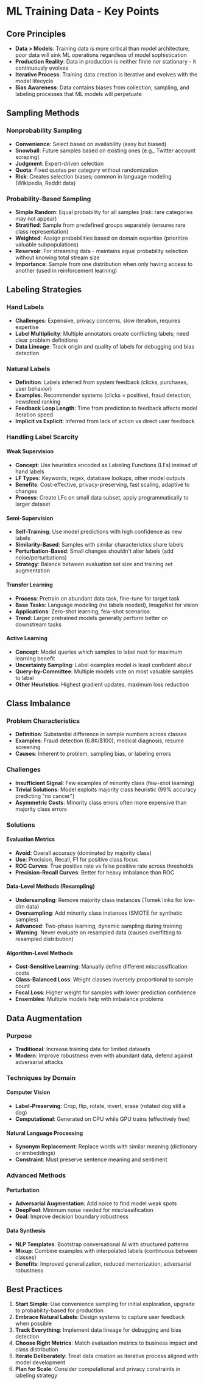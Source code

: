 # ML Training Data - Key Points

## Core Principles

- **Data > Models**: Training data is more critical than model architecture; poor data will sink ML operations regardless of model sophistication
- **Production Reality**: Data in production is neither finite nor stationary - it continuously evolves
- **Iterative Process**: Training data creation is iterative and evolves with the model lifecycle
- **Bias Awareness**: Data contains biases from collection, sampling, and labeling processes that ML models will perpetuate

## Sampling Methods

### Nonprobability Sampling
- **Convenience**: Select based on availability (easy but biased)
- **Snowball**: Future samples based on existing ones (e.g., Twitter account scraping)
- **Judgment**: Expert-driven selection
- **Quota**: Fixed quotas per category without randomization
- **Risk**: Creates selection biases; common in language modeling (Wikipedia, Reddit data)

### Probability-Based Sampling
- **Simple Random**: Equal probability for all samples (risk: rare categories may not appear)
- **Stratified**: Sample from predefined groups separately (ensures rare class representation)
- **Weighted**: Assign probabilities based on domain expertise (prioritize valuable subpopulations)
- **Reservoir**: For streaming data - maintains equal probability selection without knowing total stream size
- **Importance**: Sample from one distribution when only having access to another (used in reinforcement learning)

## Labeling Strategies

### Hand Labels
- **Challenges**: Expensive, privacy concerns, slow iteration, requires expertise
- **Label Multiplicity**: Multiple annotators create conflicting labels; need clear problem definitions
- **Data Lineage**: Track origin and quality of labels for debugging and bias detection

### Natural Labels
- **Definition**: Labels inferred from system feedback (clicks, purchases, user behavior)
- **Examples**: Recommender systems (clicks = positive), fraud detection, newsfeed ranking
- **Feedback Loop Length**: Time from prediction to feedback affects model iteration speed
- **Implicit vs Explicit**: Inferred from lack of action vs direct user feedback

### Handling Label Scarcity

#### Weak Supervision
- **Concept**: Use heuristics encoded as Labeling Functions (LFs) instead of hand labels
- **LF Types**: Keywords, regex, database lookups, other model outputs
- **Benefits**: Cost-effective, privacy-preserving, fast scaling, adaptive to changes
- **Process**: Create LFs on small data subset, apply programmatically to larger dataset

#### Semi-Supervision
- **Self-Training**: Use model predictions with high confidence as new labels
- **Similarity-Based**: Samples with similar characteristics share labels
- **Perturbation-Based**: Small changes shouldn't alter labels (add noise/perturbations)
- **Strategy**: Balance between evaluation set size and training set augmentation

#### Transfer Learning
- **Process**: Pretrain on abundant data task, fine-tune for target task
- **Base Tasks**: Language modeling (no labels needed), ImageNet for vision
- **Applications**: Zero-shot learning, few-shot scenarios
- **Trend**: Larger pretrained models generally perform better on downstream tasks

#### Active Learning
- **Concept**: Model queries which samples to label next for maximum learning benefit
- **Uncertainty Sampling**: Label examples model is least confident about
- **Query-by-Committee**: Multiple models vote on most valuable samples to label
- **Other Heuristics**: Highest gradient updates, maximum loss reduction

## Class Imbalance

### Problem Characteristics
- **Definition**: Substantial difference in sample numbers across classes
- **Examples**: Fraud detection (6.8¢/$100), medical diagnosis, resume screening
- **Causes**: Inherent to problem, sampling bias, or labeling errors

### Challenges
- **Insufficient Signal**: Few examples of minority class (few-shot learning)
- **Trivial Solutions**: Model exploits majority class heuristic (99% accuracy predicting "no cancer")
- **Asymmetric Costs**: Minority class errors often more expensive than majority class errors

### Solutions

#### Evaluation Metrics
- **Avoid**: Overall accuracy (dominated by majority class)
- **Use**: Precision, Recall, F1 for positive class focus
- **ROC Curves**: True positive rate vs false positive rate across thresholds
- **Precision-Recall Curves**: Better for heavy imbalance than ROC

#### Data-Level Methods (Resampling)
- **Undersampling**: Remove majority class instances (Tomek links for low-dim data)
- **Oversampling**: Add minority class instances (SMOTE for synthetic samples)
- **Advanced**: Two-phase learning, dynamic sampling during training
- **Warning**: Never evaluate on resampled data (causes overfitting to resampled distribution)

#### Algorithm-Level Methods
- **Cost-Sensitive Learning**: Manually define different misclassification costs
- **Class-Balanced Loss**: Weight classes inversely proportional to sample count
- **Focal Loss**: Higher weight for samples with lower prediction confidence
- **Ensembles**: Multiple models help with imbalance problems

## Data Augmentation

### Purpose
- **Traditional**: Increase training data for limited datasets
- **Modern**: Improve robustness even with abundant data, defend against adversarial attacks

### Techniques by Domain

#### Computer Vision
- **Label-Preserving**: Crop, flip, rotate, invert, erase (rotated dog still a dog)
- **Computational**: Generated on CPU while GPU trains (effectively free)

#### Natural Language Processing
- **Synonym Replacement**: Replace words with similar meaning (dictionary or embeddings)
- **Constraint**: Must preserve sentence meaning and sentiment

### Advanced Methods

#### Perturbation
- **Adversarial Augmentation**: Add noise to find model weak spots
- **DeepFool**: Minimum noise needed for misclassification
- **Goal**: Improve decision boundary robustness

#### Data Synthesis
- **NLP Templates**: Bootstrap conversational AI with structured patterns
- **Mixup**: Combine examples with interpolated labels (continuous between classes)
- **Benefits**: Improved generalization, reduced memorization, adversarial robustness

## Best Practices

1. **Start Simple**: Use convenience sampling for initial exploration, upgrade to probability-based for production
2. **Embrace Natural Labels**: Design systems to capture user feedback when possible
3. **Track Everything**: Implement data lineage for debugging and bias detection
4. **Choose Right Metrics**: Match evaluation metrics to business impact and class distribution
5. **Iterate Deliberately**: Treat data creation as iterative process aligned with model development
6. **Plan for Scale**: Consider computational and privacy constraints in labeling strategy